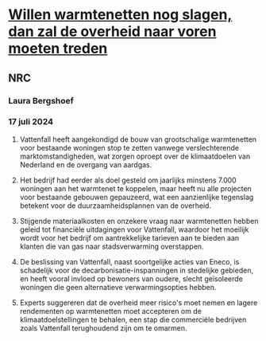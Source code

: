 # [Willen warmtenetten nog slagen, dan zal de overheid naar voren moeten treden](https://advance.lexis.com/api/document?collection=news&id=urn:contentItem:6CH3-SYW1-JBNH-J001-00000-00&context=1519360)
## NRC
### Laura Bergshoef
### 17 juli 2024

1. Vattenfall heeft aangekondigd de bouw van grootschalige warmtenetten voor bestaande woningen stop te zetten vanwege verslechterende marktomstandigheden, wat zorgen oproept over de klimaatdoelen van Nederland en de overgang van aardgas.

2. Het bedrijf had eerder als doel gesteld om jaarlijks minstens 7.000 woningen aan het warmtenet te koppelen, maar heeft nu alle projecten voor bestaande gebouwen gepauzeerd, wat een aanzienlijke tegenslag betekent voor de duurzaamheidsplannen van de overheid.

3. Stijgende materiaalkosten en onzekere vraag naar warmtenetten hebben geleid tot financiële uitdagingen voor Vattenfall, waardoor het moeilijk wordt voor het bedrijf om aantrekkelijke tarieven aan te bieden aan klanten die van gas naar stadsverwarming overstappen.

4. De beslissing van Vattenfall, naast soortgelijke acties van Eneco, is schadelijk voor de decarbonisatie-inspanningen in stedelijke gebieden, en heeft vooral invloed op bewoners van oudere, slecht geïsoleerde woningen die geen alternatieve verwarmingsopties hebben.

5. Experts suggereren dat de overheid meer risico's moet nemen en lagere rendementen op warmtenetten moet accepteren om de klimaatdoelstellingen te behalen, een stap die commerciële bedrijven zoals Vattenfall terughoudend zijn om te omarmen.